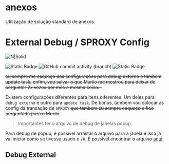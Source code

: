 # anexos
 Utilização de solução standard de anexos

# External Debug / SPROXY Config

![N|Solid](img/sap-abap.jpeg)

![Static Badge](https://img.shields.io/badge/development-abap-blue)
![GitHub commit activity (branch)](https://img.shields.io/github/commit-activity/t/edmilson-nascimento/debug)
![Static Badge](https://img.shields.io/badge/murilo.borges-abap-lime)


~~eu sempre me esqueço das configurações para debug externo e tambem update task, enfim, vou salvar o que Murilo me mostrou para deixar de perguntar 2x vezes por mês a mesma coisa...~~

Existem configurações diferentes para itens diferentes. Um deles para `debug externo` e outro para `update task`. De bonus, tambem vou colocar as config da transação de `SPROXY` ~~que tambem eu sempre esqueço e fico perguntado para o Murilo~~. 

> Importantes ter o arquivo de debug de janelas popup.

Para debug de popup, é possivel arrastar o arquivo para a janela e isso ja vai iniciar como se tivesse usado o `/H`. É possivel encontrar o arquivo [aqui](/files/debug.sap).

## Debug External
